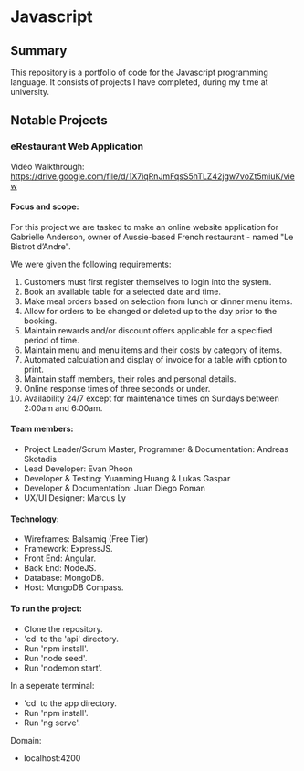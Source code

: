 # Javascript
## Summary
This repository is a portfolio of code for the Javascript programming language. It consists of projects I have completed, during my time at university.

## Notable Projects
### eRestaurant Web Application

Video Walkthrough:
https://drive.google.com/file/d/1X7iqRnJmFqsS5hTLZ42jgw7voZt5miuK/view

#### Focus and scope:
For this project we are tasked to make an online website application for Gabrielle Anderson, owner of Aussie-based French restaurant - named "Le Bistrot d’Andre".

We were given the following requirements:
1. Customers must first register themselves to login into the system.
2. Book an available table for a selected date and time.
3. Make meal orders based on selection from lunch or dinner menu items. 
4. Allow for orders to be changed or deleted up to the day prior to the booking.
5. Maintain rewards and/or discount offers applicable for a specified period of time.
6. Maintain menu and menu items and their costs by category of items.
7. Automated calculation and display of invoice for a table with option to print.
8. Maintain staff members, their roles and personal details. 
9. Online response times of three seconds or under.
10. Availability 24/7 except for maintenance times on Sundays between 2:00am and 6:00am.

#### Team members:
- Project Leader/Scrum Master, Programmer & Documentation: Andreas Skotadis
- Lead Developer: Evan Phoon
- Developer & Testing: Yuanming Huang & Lukas Gaspar
- Developer & Documentation: Juan Diego Roman
- UX/UI Designer: Marcus Ly

#### Technology:
- Wireframes: Balsamiq (Free Tier)
- Framework: ExpressJS. 
- Front End: Angular.
- Back End: NodeJS. 
- Database: MongoDB.
- Host: MongoDB Compass.

#### To run the project:
- Clone the repository.
- 'cd' to the 'api' directory.
- Run 'npm install'.
- Run 'node seed'.
- Run 'nodemon start'.

In a seperate terminal:
- 'cd' to the app directory.
- Run 'npm install'.
- Run 'ng serve'.

Domain:
- localhost:4200
